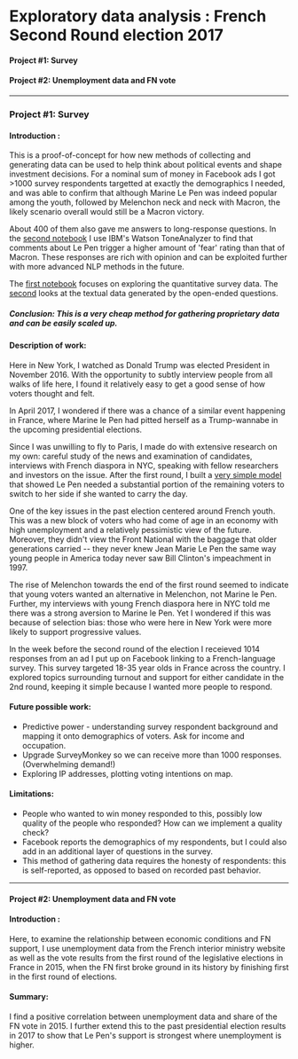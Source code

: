 # Exploratory data analysis : French Second Round election 2017
#### Project #1: Survey
#### Project #2: Unemployment data and FN vote 

----------------------
### Project #1: Survey 
#### Introduction : 

This is a proof-of-concept for how new methods of collecting and generating data can be used to help think about political events and shape investment decisions. For a nominal sum of money in Facebook ads I got >1000 survey respondents targetted at exactly the demographics I needed, and was able to confirm that although Marine Le Pen was indeed popular among the youth, followed by Melenchon neck and neck with Macron, the likely scenario overall would still be a Macron victory. 

About 400 of them also gave me answers to long-response questions. In the [second notebook](https://github.com/annjieching/teas/blob/master/nbs/Part%20II%20-%20French%20election%20survey%20.ipynb) I use IBM's Watson ToneAnalyzer to find that comments about Le Pen trigger a higher amount of 'fear' rating than that of Macron. These responses are rich with opinion and can be exploited further with more advanced NLP methods in the future. 

The [first notebook](https://github.com/annjieching/teas/blob/master/nbs/Part%20I%20-%20Survey%20(French%20presidential%20elections)%20-%20EDA.ipynb) focuses on exploring the quantitative survey data. The [second](https://github.com/annjieching/teas/blob/master/nbs/Part%20II%20-%20French%20election%20survey%20.ipynb) looks at the textual data generated by the open-ended questions.

##### Conclusion: This is a very cheap method for gathering proprietary data and can be easily scaled up.

#### Description of work: 

Here in New York, I watched as Donald Trump was elected President in November 2016. With the opportunity to subtly interview people from all walks of life here, I found it relatively easy to get a good sense of how voters thought and felt. 

In April 2017, I wondered if there was a chance of a similar event happening in France, where Marine le Pen had pitted herself as a Trump-wannabe in the upcoming presidential elections. 

Since I was unwilling to fly to Paris, I made do with extensive research on my own: careful study of the news and examination of candidates, interviews with French diaspora in NYC, speaking with fellow researchers and investors on the issue. After the first round, I built a [very simple model](https://annjie.com/presidentielle-2017-election-model/) that showed Le Pen needed a substantial portion of the remaining voters to switch to her side if she wanted to carry the day. 

One of the key issues in the past election centered around French youth. This was a new block of voters who had come of age in an economy with high unemployment and a relatively pessimistic view of the future. Moreover, they didn't view the Front National with the baggage that older generations carried -- they never knew Jean Marie Le Pen the same way young people in America today never saw Bill Clinton's impeachment in 1997.    

The rise of Melenchon towards the end of the first round seemed to indicate that young voters wanted an alternative in Melenchon, not Marine le Pen. Further, my interviews with young French diaspora here in NYC told me there was a strong aversion to Marine le Pen. Yet I wondered if this was because of selection bias: those who were here in New York were more likely to support progressive values. 

In the week before the second round of the election I receieved 1014 responses from an ad I put up on Facebook linking to a French-language survey. This survey targeted 18-35 year olds in France across the country. I explored topics surrounding turnout and support for either candidate in the 2nd round, keeping it simple because I wanted more people to respond.

#### Future possible work: 
- Predictive power - understanding survey respondent background and mapping it onto demographics of voters. Ask for income and occupation. 
- Upgrade SurveyMonkey so we can receive more than 1000 responses. (Overwhelming demand!)
- Exploring IP addresses, plotting voting intentions on map. 

#### Limitations:
- People who wanted to win money responded to this, possibly low quality of the people who responded? How can we implement a quality check? 
- Facebook reports the demographics of my respondents, but I could also add in an additional layer of questions in the survey.  
- This method of gathering data requires the honesty of respondents: this is self-reported, as opposed to based on recorded past behavior. 


----------------------
#### Project #2: Unemployment data and FN vote 
#### Introduction : 
Here, to examine the relationship between economic conditions and FN support, I use unemployment data from the French interior ministry website as well as the vote results from the first round of the legislative elections in France in 2015, when the FN first broke ground in its history by finishing first in the first round of elections.  

#### Summary: 

I find a positive correlation between unemployment data and share of the FN vote in 2015. I further extend this to the past presidential election results in 2017 to show that Le Pen's support is strongest where unemployment is higher. 


